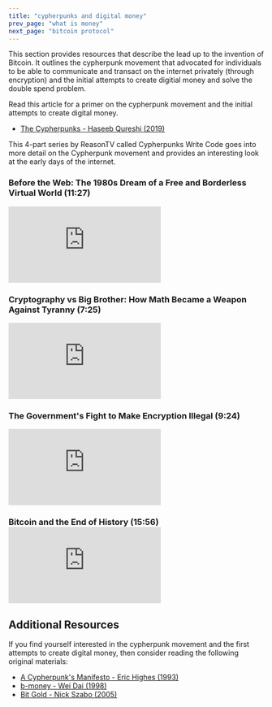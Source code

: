 ```yaml
---
title: "cypherpunks and digital money"
prev_page: "what is money"
next_page: "bitcoin protocol"
---
```


This section provides resources that describe the lead up to the invention of Bitcoin. It outlines the cypherpunk movement that advocated for individuals to be able to communicate and transact on the internet privately (through encryption) and the initial attempts to create digitial money and solve the double spend problem.

Read this article for a primer on the cypherpunk movement and the initial attempts to create digital money.

- <a href="https://nakamoto.com/the-cypherpunks/" target="_blank" rel="noreferrer">The Cypherpunks - Haseeb Qureshi (2019)</a>

This 4-part series by ReasonTV called Cypherpunks Write Code goes into more detail on the Cypherpunk movement and provides an interesting look at the early days of the internet.

<div class="youtube-container-small">
<div>
<h3>Before the Web: The 1980s Dream of a Free and Borderless Virtual World (11:27)</h3>
<div class="youtube-container">
<iframe class="responsive-iframe" src="https://www.youtube.com/embed/YWh6Yzr12iQ" title="YouTube video player" frameBorder="0" allow="accelerometer; autoplay; clipboard-write; encrypted-media; gyroscope; picture-in-picture" allowFullScreen></iframe>
</div>
</div>

<div>
<h3>Cryptography vs Big Brother: How Math Became a Weapon Against Tyranny (7:25)</h3>
<div class="youtube-container">
<iframe class="responsive-iframe" src="https://www.youtube.com/embed/n4qonsvSgAg" title="YouTube video player" frameBorder="0" allow="accelerometer; autoplay; clipboard-write; encrypted-media; gyroscope; picture-in-picture" allowFullScreen></iframe>
</div>
</div>

<div>
<h3>The Government's Fight to Make Encryption Illegal (9:24)</h3>
<div class="youtube-container">
<iframe class="responsive-iframe" src="https://www.youtube.com/embed/lv8OFSWZkGs" title="YouTube video player" frameBorder="0" allow="accelerometer; autoplay; clipboard-write; encrypted-media; gyroscope; picture-in-picture" allowFullScreen></iframe>
</div>
</div>

<div>
<h3>Bitcoin and the End of History (15:56)</>
<div class="youtube-container">
<iframe class="responsive-iframe" src="https://www.youtube.com/embed/HDKQulqVCQg" title="YouTube video player" frameBorder="0" allow="accelerometer; autoplay; clipboard-write; encrypted-media; gyroscope; picture-in-picture" allowFullScreen></iframe>
</div>
</div>
</div>

## Additional Resources

If you find yourself interested in the cypherpunk movement and the first attempts to create digital money, then consider reading the following original materials:

- <a href="https://nakamotoinstitute.org/cypherpunk-manifesto/" target="_blank" rel="noreferrer">A Cypherpunk's Manifesto - Eric Highes (1993)</a>
- <a href="https://nakamotoinstitute.org/b-money/" target="_blank" rel="noreferrer">b-money - Wei Dai (1998)</a>
- <a href="https://nakamotoinstitute.org/bit-gold/" target="_blank" rel="noreferrer">Bit Gold - Nick Szabo (2005)</a>
